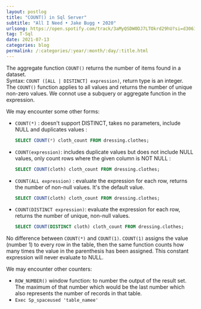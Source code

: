 ```yaml
---
layout: postlog
title: "COUNT() in Sql Server"
subtitle: "All I Need • Jake Bugg • 2020"
urlsong: https://open.spotify.com/track/3aMyQSDW0DJ7LTOkrd29hU?si=d3061fbb93cd4e99
tag: T-Sql
date: 2021-07-13
categories: blog
permalink: /:categories/:year/:month/:day/:title.html
---
```


The aggregate function `COUNT()` returns the number of items found in a dataset.   
Syntax: `COUNT ([ALL | DISTINCT] expression)`, return type is an integer.  
The `COUNT()` function applies to all values and returns the number of unique non-zero values. We connot use a subquery or aggregate function in the expression.   
 
We may encounter some other forms:
- `COUNT(*)` : doesn't  support DISTINCT, takes no parameters, include NULL  and   duplicates values :   
    ```sql
    SELECT COUNT(*) cloth_count FROM dressing.clothes;
    ```
- `COUNT(expression)`: includes duplicate values but does not include NULL values,  only count rows where the given column is NOT NULL :
    ```sql
    SELECT COUNT(cloth) cloth_count FROM dressing.clothes;
    ```
- `COUNT(ALL expression)` : evaluate the expression for  each   row,  returns  the   number  of non-null values. It's the default value.
    ```sql
    SELECT COUNT(cloth) cloth_count FROM dressing.clothes;
    ```
- `COUNT(DISTINCT expression)`:  evaluate the expression for  each   row,  returns  the   number  of  unique, non-null values.
    ```sql
    SELECT COUNT(DISTINCT cloth) cloth_count FROM dressing.clothes;
    ```
No difference between `COUNT(*)` and `COUNT(1)`. `COUNT(1)` assigns the value (number 1) to every row in the table, then the same function counts how many times the value in the parenthesis has been assigned. This constant expression will never evaluate to NULL.  

We may encounter other counters:
- `ROW_NUMBER()` window function: to number the output of the result set. The maximum of that number which would be the last number which also represents the number of records in that table. 
- `Exec Sp_spaceused 'table_namee'`

